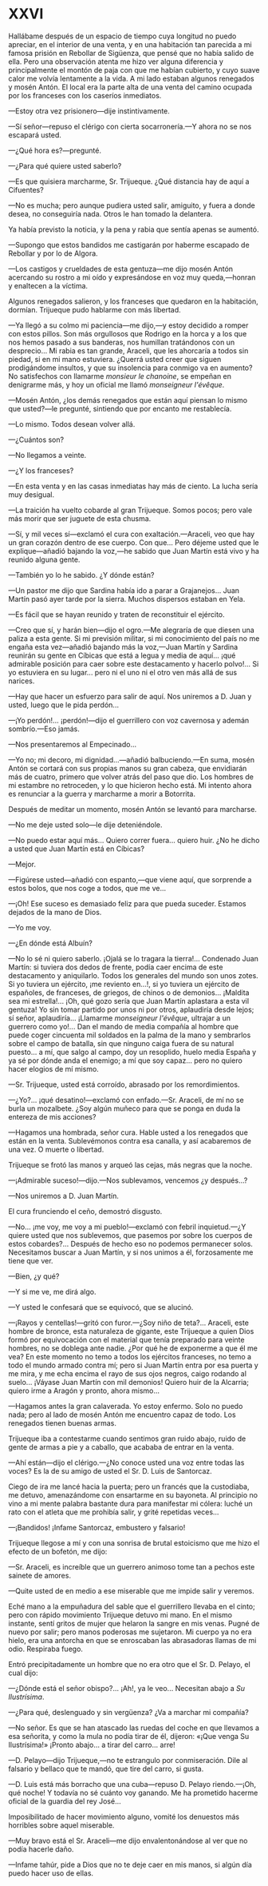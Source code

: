 # XXVI

Hallábame después de un espacio de tiempo cuya longitud no puedo apreciar, en
el interior de una venta, y en una habitación tan parecida a mi famosa prisión
en Rebollar de Sigüenza, que pensé que no había salido de ella. Pero una
observación atenta me hizo ver alguna diferencia y principalmente el montón de
paja con que me habían cubierto, y cuyo suave calor me volvía lentamente a la
vida. A mi lado estaban algunos renegados y mosén Antón. El local era la parte
alta de una venta del camino ocupada por los franceses con los caseríos
inmediatos.

—Estoy otra vez prisionero—dije instintivamente.

—Sí señor—repuso el clérigo con cierta socarronería.—Y ahora no se nos
escapará usted.

—¿Qué hora es?—pregunté.

—¿Para qué quiere usted saberlo?

—Es que quisiera marcharme, Sr. Trijueque. ¿Qué distancia hay de aquí
a Cifuentes?

—No es mucha; pero aunque pudiera usted salir, amiguito, y fuera a donde desea,
no conseguiría nada. Otros le han tomado la delantera.

Ya había previsto la noticia, y la pena y rabia que sentía apenas se aumentó.

—Supongo que estos bandidos me castigarán por haberme escapado de Rebollar
y por lo de Algora.

—Los castigos y crueldades de esta gentuza—me dijo mosén Antón acercando su
rostro a mi oído y expresándose en voz muy queda,—honran y enaltecen a la
víctima.

Algunos renegados salieron, y los franceses que quedaron en la habitación,
dormían. Trijueque pudo hablarme con más libertad.

—Ya llegó a su colmo mi paciencia—me dijo,—y estoy decidido a romper con estos
pillos. Son más orgullosos que Rodrigo en la horca y a los que nos hemos pasado
a sus banderas, nos humillan tratándonos con un desprecio... Mi rabia es tan
grande, Araceli, que les ahorcaría a todos sin piedad, si en mi mano estuviera.
¿Querrá usted creer que siguen prodigándome insultos, y que su insolencia para
conmigo va en aumento? No satisfechos con llamarme *monsieur le chanoine*, se
empeñan en denigrarme más, y hoy un oficial me llamó *monseigneur l'évêque*.

—Mosén Antón, ¿los demás renegados que están aquí piensan lo mismo que
usted?—le pregunté, sintiendo que por encanto me restablecía.

—Lo mismo. Todos desean volver allá.

—¿Cuántos son?

—No llegamos a veinte.

—¿Y los franceses?

—En esta venta y en las casas inmediatas hay más de ciento. La lucha sería muy
desigual.

—La traición ha vuelto cobarde al gran Trijueque. Somos pocos; pero vale más
morir que ser juguete de esta chusma.

—Sí, y mil veces sí—exclamó el cura con exaltación.—Araceli, veo que hay un
gran corazón dentro de ese cuerpo. Con que... Pero déjeme usted que le
explique—añadió bajando la voz,—he sabido que Juan Martín está vivo y ha
reunido alguna gente.

—También yo lo he sabido. ¿Y dónde están?

—Un pastor me dijo que Sardina había ido a parar a Grajanejos... Juan Martín
pasó ayer tarde por la sierra. Muchos dispersos estaban en Yela.

—Es fácil que se hayan reunido y traten de reconstituir el ejército.

—Creo que sí, y harán bien—dijo el ogro.—Me alegraría de que diesen una paliza
a esta gente. Si mi previsión militar, si mi conocimiento del país no me engaña
esta vez—añadió bajando más la voz,—Juan Martín y Sardina reunirán su gente en
Cíbicas que está a legua y media de aquí... ¡qué admirable posición para caer
sobre este destacamento y hacerlo polvo!... Si yo estuviera en su lugar... pero
ni el uno ni el otro ven más allá de sus narices.

—Hay que hacer un esfuerzo para salir de aquí. Nos uniremos a D. Juan y usted,
luego que le pida perdón...

—¡Yo perdón!... ¡perdón!—dijo el guerrillero con voz cavernosa y ademán
sombrío.—Eso jamás.

—Nos presentaremos al Empecinado...

—Yo no; mi decoro, mi dignidad...—añadió balbuciendo.—En suma, mosén Antón se
cortará con sus propias manos su gran cabeza, que envidiarán más de cuatro,
primero que volver atrás del paso que dio. Los hombres de mi estambre no
retroceden, y lo que hicieron hecho está. Mi intento ahora es renunciar a la
guerra y marcharme a morir a Botorrita.

Después de meditar un momento, mosén Antón se levantó para marcharse.

—No me deje usted solo—le dije deteniéndole.

—No puedo estar aquí más... Quiero correr fuera... quiero huir. ¿No he dicho
a usted que Juan Martín está en Cíbicas?

—Mejor.

—Figúrese usted—añadió con espanto,—que viene aquí, que sorprende a estos
bolos, que nos coge a todos, que me ve...

—¡Oh! Ese suceso es demasiado feliz para que pueda suceder. Estamos dejados de
la mano de Dios.

—Yo me voy.

—¿En dónde está Albuín?

—No lo sé ni quiero saberlo. ¡Ojalá se lo tragara la tierra!... Condenado Juan
Martín: si tuviera dos dedos de frente, podía caer encima de este destacamento
y aniquilarlo. Todos los generales del mundo son unos zotes. Si yo tuviera un
ejército, ¡me reviento en...!, si yo tuviera un ejército de españoles, de
franceses, de griegos, de chinos o de demonios... ¡Maldita sea mi estrella!...
¡Oh, qué gozo sería que Juan Martín aplastara a esta vil gentuza! Yo sin tomar
partido por unos ni por otros, aplaudiría desde lejos; sí señor, aplaudiría...
¡Llamarme *monseigneur l'évêque*, ultrajar a un guerrero como yo!... Dan el
mando de media compañía al hombre que puede coger cincuenta mil soldados en la
palma de la mano y sembrarlos sobre el campo de batalla, sin que ninguno caiga
fuera de su natural puesto... a mí, que salgo al campo, doy un resoplido, huelo
media España y ya sé por dónde anda el enemigo; a mí que soy capaz... pero no
quiero hacer elogios de mí mismo.

—Sr. Trijueque, usted está corroído, abrasado por los remordimientos.

—¿Yo?... ¡qué desatino!—exclamó con enfado.—Sr. Araceli, de mí no se burla un
mozalbete. ¿Soy algún muñeco para que se ponga en duda la entereza de mis
acciones?

—Hagamos una hombrada, señor cura. Hable usted a los renegados que están en la
venta. Sublevémonos contra esa canalla, y así acabaremos de una vez. O muerte
o libertad.

Trijueque se frotó las manos y arqueó las cejas, más negras que la noche.

—¡Admirable suceso!—dijo.—Nos sublevamos, vencemos ¿y después...?

—Nos uniremos a D. Juan Martín.

El cura frunciendo el ceño, demostró disgusto.

—No... ¡me voy, me voy a mi pueblo!—exclamó con febril inquietud.—¿Y quiere
usted que nos sublevemos, que pasemos por sobre los cuerpos de estos
cobardes?... Después de hecho eso no podemos permanecer solos. Necesitamos
buscar a Juan Martín, y si nos unimos a él, forzosamente me tiene que ver.

—Bien, ¿y qué?

—Y si me ve, me dirá algo.

—Y usted le confesará que se equivocó, que se alucinó.

—¡Rayos y centellas!—gritó con furor.—¿Soy niño de teta?... Araceli, este
hombre de bronce, esta naturaleza de gigante, este Trijueque a quien Dios formó
por equivocación con el material que tenía preparado para veinte hombres, no se
doblega ante nadie. ¿Por qué he de exponerme a que él me vea? En este momento
no temo a todos los ejércitos franceses, no temo a todo el mundo armado contra
mí; pero si Juan Martín entra por esa puerta y me mira, y me echa encima el
rayo de sus ojos negros, caigo rodando al suelo... ¡Váyase Juan Martín con mil
demonios! Quiero huir de la Alcarria; quiero irme a Aragón y pronto, ahora
mismo...

—Hagamos antes la gran calaverada. Yo estoy enfermo. Solo no puedo nada; pero
al lado de mosén Antón me encuentro capaz de todo. Los renegados tienen buenas
armas.

Trijueque iba a contestarme cuando sentimos gran ruido abajo, ruido de gente de
armas a pie y a caballo, que acababa de entrar en la venta.

—Ahí están—dijo el clérigo.—¿No conoce usted una voz entre todas las voces? Es
la de su amigo de usted el Sr. D. Luis de Santorcaz.

Ciego de ira me lancé hacia la puerta; pero un francés que la custodiaba, me
detuvo, amenazándome con ensartarme en su bayoneta. Al principio no vino a mi
mente palabra bastante dura para manifestar mi cólera: luché un rato con el
atleta que me prohibía salir, y grité repetidas veces...

—¡Bandidos! ¡Infame Santorcaz, embustero y falsario!

Trijueque llegose a mí y con una sonrisa de brutal estoicismo que me hizo el
efecto de un bofetón, me dijo:

—Sr. Araceli, es increíble que un guerrero animoso tome tan a pechos este
sainete de amores.

—Quite usted de en medio a ese miserable que me impide salir y veremos.

Eché mano a la empuñadura del sable que el guerrillero llevaba en el cinto;
pero con rápido movimiento Trijueque detuvo mi mano. En el mismo instante,
sentí gritos de mujer que helaron la sangre en mis venas. Pugné de nuevo por
salir; pero manos poderosas me sujetaron. Mi cuerpo ya no era hielo, era una
antorcha en que se enroscaban las abrasadoras llamas de mi odio. Respiraba
fuego.

Entró precipitadamente un hombre que no era otro que el Sr. D. Pelayo, el cual
dijo:

—¿Dónde está el señor obispo?... ¡Ah!, ya le veo... Necesitan abajo a *Su
Ilustrísima*.

—¿Para qué, deslenguado y sin vergüenza? ¿Va a marchar mi compañía?

—No señor. Es que se han atascado las ruedas del coche en que llevamos a esa
señorita, y como la mula no podía tirar de él, dijeron: «¡Que venga Su
Ilustrísima!» ¡Pronto abajo... a tirar del carro... arre!

—D. Pelayo—dijo Trijueque,—no te estrangulo por conmiseración. Dile al falsario
y bellaco que te mandó, que tire del carro, si gusta.

—D. Luis está más borracho que una cuba—repuso D. Pelayo riendo.—¡Oh, qué
noche! Y todavía no sé cuánto voy ganando. Me ha prometido hacerme oficial de
la guardia del rey José...

Imposibilitado de hacer movimiento alguno, vomité los denuestos más horribles
sobre aquel miserable.

—Muy bravo está el Sr. Araceli—me dijo envalentonándose al ver que no podía
hacerle daño.

—Infame tahúr, pide a Dios que no te deje caer en mis manos, si algún día puedo
hacer uso de ellas.
